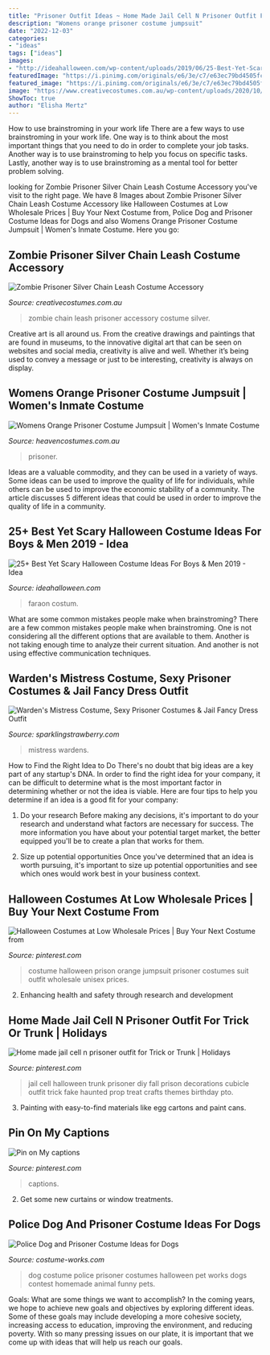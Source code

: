```yaml
---
title: "Prisoner Outfit Ideas ~ Home Made Jail Cell N Prisoner Outfit For Trick Or Trunk"
description: "Womens orange prisoner costume jumpsuit"
date: "2022-12-03"
categories:
- "ideas"
tags: ["ideas"]
images:
- "http://ideahalloween.com/wp-content/uploads/2019/06/25-Best-Yet-Scary-Halloween-Costume-Ideas-For-Boys-Men-2019-18.jpg"
featuredImage: "https://i.pinimg.com/originals/e6/3e/c7/e63ec79bd4505fc4664a8264f78b66a5.jpg"
featured_image: "https://i.pinimg.com/originals/e6/3e/c7/e63ec79bd4505fc4664a8264f78b66a5.jpg"
image: "https://www.creativecostumes.com.au/wp-content/uploads/2020/10/Zombie-Prisoner-Silver-Chain-Leash-Costume-Accessory-510x689.jpg"
ShowToc: true
author: "Elisha Mertz"
---
```



How to use brainstroming in your work life
There are a few ways to use brainstroming in your work life. One way is to think about the most important things that you need to do in order to complete your job tasks. Another way is to use brainstroming to help you focus on specific tasks. Lastly, another way is to use brainstroming as a mental tool for better problem solving.

	

		
looking for Zombie Prisoner Silver Chain Leash Costume Accessory you've visit to the right page. We have 8 Images about Zombie Prisoner Silver Chain Leash Costume Accessory like Halloween Costumes at Low Wholesale Prices | Buy Your Next Costume from, Police Dog and Prisoner Costume Ideas for Dogs and also Womens Orange Prisoner Costume Jumpsuit | Women&#039;s Inmate Costume. Here you go:
		
    
## Zombie Prisoner Silver Chain Leash Costume Accessory

<img loading=lazy src="https://www.creativecostumes.com.au/wp-content/uploads/2020/10/Zombie-Prisoner-Silver-Chain-Leash-Costume-Accessory-510x689.jpg" onerror="this.onerror=null;this.src='https://tse3.mm.bing.net/th?id=OIP.jyqOqbY3YGBzfeHHsgWcwQHaKA&amp;pid=15.1';" alt="Zombie Prisoner Silver Chain Leash Costume Accessory">

_Source: creativecostumes.com.au_

>zombie chain leash prisoner accessory costume silver. 

	

Creative art is all around us. From the creative drawings and paintings that are found in museums, to the innovative digital art that can be seen on websites and social media, creativity is alive and well. Whether it’s being used to convey a message or just to be interesting, creativity is always on display.

    
## Womens Orange Prisoner Costume Jumpsuit | Women&#039;s Inmate Costume

<img loading=lazy src="https://www.heavencostumes.com.au/media/catalog/product/cache/3ca7c4de79fd9294a778cbfdebc9dde4/l/e/lega-86858-orange-prisoner-jumpsuit-womens-fancy-dress-costume-alternate-front-image-1200.jpg" onerror="this.onerror=null;this.src='https://tse3.mm.bing.net/th?id=OIP.JoNk7fF4W8p2iTrop6vDRAHaKA&amp;pid=15.1';" alt="Womens Orange Prisoner Costume Jumpsuit | Women&#039;s Inmate Costume">

_Source: heavencostumes.com.au_

>prisoner. 

	

Ideas are a valuable commodity, and they can be used in a variety of ways. Some ideas can be used to improve the quality of life for individuals, while others can be used to improve the economic stability of a community. The article discusses 5 different ideas that could be used in order to improve the quality of life in a community.

    
## 25+ Best Yet Scary Halloween Costume Ideas For Boys &amp; Men 2019 - Idea

<img loading=lazy src="http://ideahalloween.com/wp-content/uploads/2019/06/25-Best-Yet-Scary-Halloween-Costume-Ideas-For-Boys-Men-2019-18.jpg" onerror="this.onerror=null;this.src='https://tse2.mm.bing.net/th?id=OIP.7UK5IncXPQrm5OOcQoMQeAAAAA&amp;pid=15.1';" alt="25+ Best Yet Scary Halloween Costume Ideas For Boys &amp; Men 2019 - Idea">

_Source: ideahalloween.com_

>faraon costum. 

	

What are some common mistakes people make when brainstroming?
There are a few common mistakes people make when brainstroming. One is not considering all the different options that are available to them. Another is not taking enough time to analyze their current situation. And another is not using effective communication techniques.

    
## Warden&#039;s Mistress Costume, Sexy Prisoner Costumes &amp; Jail Fancy Dress Outfit

<img loading=lazy src="https://www.sparklingstrawberry.com/pub/media/catalog/product/cache/70da5536d40c55842dec74301c172184/0/e/0e65d966c05c251bc2217b8e4fe010d6056fd8b4426605b9770cc8d7f1d5c8ba.jpeg" onerror="this.onerror=null;this.src='https://tse2.mm.bing.net/th?id=OIP.p_jZ0Wl0NqJbEvWhO8hb6AHaIO&amp;pid=15.1';" alt="Warden&#039;s Mistress Costume, Sexy Prisoner Costumes &amp; Jail Fancy Dress Outfit">

_Source: sparklingstrawberry.com_

>mistress wardens. 

	

How to Find the Right Idea to Do
There's no doubt that big ideas are a key part of any startup's DNA. In order to find the right idea for your company, it can be difficult to determine what is the most important factor in determining whether or not the idea is viable. Here are four tips to help you determine if an idea is a good fit for your company:
1. Do your research
 Before making any decisions, it's important to do your research and understand what factors are necessary for success. The more information you have about your potential target market, the better equipped you'll be to create a plan that works for them.

2. Size up potential opportunities
Once you've determined that an idea is worth pursuing, it's important to size up potential opportunities and see which ones would work best in your business context.

    
## Halloween Costumes At Low Wholesale Prices | Buy Your Next Costume From

<img loading=lazy src="https://i.pinimg.com/736x/81/6f/32/816f32002a1e0960b334ce0ea9e60006--costume-halloween-halloween-.jpg" onerror="this.onerror=null;this.src='https://tse2.mm.bing.net/th?id=OIP.-yWL8JPAekPjpLiUQruvwAHaJ3&amp;pid=15.1';" alt="Halloween Costumes at Low Wholesale Prices | Buy Your Next Costume from">

_Source: pinterest.com_

>costume halloween prison orange jumpsuit prisoner costumes suit outfit wholesale unisex prices. 

	

2. Enhancing health and safety through research and development 

    
## Home Made Jail Cell N Prisoner Outfit For Trick Or Trunk | Holidays

<img loading=lazy src="https://s-media-cache-ak0.pinimg.com/564x/83/ff/36/83ff36ed1a9d1a31d17cfb499b3fd2b2.jpg" onerror="this.onerror=null;this.src='https://tse3.mm.bing.net/th?id=OIP._kuza0d20TH70idH7l97xwHaJ6&amp;pid=15.1';" alt="Home made jail cell n prisoner outfit for Trick or Trunk | Holidays">

_Source: pinterest.com_

>jail cell halloween trunk prisoner diy fall prison decorations cubicle outfit trick fake haunted prop treat crafts themes birthday pto. 

	

3. Painting with easy-to-find materials like egg cartons and paint cans.

    
## Pin On My Captions

<img loading=lazy src="https://i.pinimg.com/originals/e6/3e/c7/e63ec79bd4505fc4664a8264f78b66a5.jpg" onerror="this.onerror=null;this.src='https://tse3.mm.bing.net/th?id=OIP.5T323BfzyM9slrkllIbVJQHaL5&amp;pid=15.1';" alt="Pin on My captions">

_Source: pinterest.com_

>captions. 

	

2. Get some new curtains or window treatments.

    
## Police Dog And Prisoner Costume Ideas For Dogs

<img loading=lazy src="http://photos.costume-works.com/full/police_dog_and_prisoner.jpg" onerror="this.onerror=null;this.src='https://tse2.mm.bing.net/th?id=OIP.pMHiDwKhNf7d_VU3mX9A4AHaH9&amp;pid=15.1';" alt="Police Dog and Prisoner Costume Ideas for Dogs">

_Source: costume-works.com_

>dog costume police prisoner costumes halloween pet works dogs contest homemade animal funny pets. 

	

Goals: What are some things we want to accomplish?
In the coming years, we hope to achieve new goals and objectives by exploring different ideas. Some of these goals may include developing a more cohesive society, increasing access to education, improving the environment, and reducing poverty. With so many pressing issues on our plate, it is important that we come up with ideas that will help us reach our goals.

